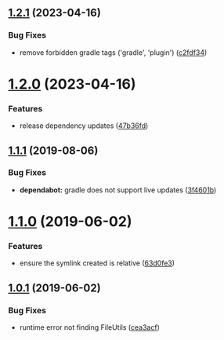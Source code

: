## [1.2.1](https://github.com/gtramontina/ghooks.gradle/compare/v1.2.0...v1.2.1) (2023-04-16)


### Bug Fixes

* remove forbidden gradle tags ('gradle', 'plugin') ([c2fdf34](https://github.com/gtramontina/ghooks.gradle/commit/c2fdf3412e35cbfb57140a3bf4ed4e153614cc48))

# [1.2.0](https://github.com/gtramontina/ghooks.gradle/compare/v1.1.1...v1.2.0) (2023-04-16)


### Features

* release dependency updates ([47b36fd](https://github.com/gtramontina/ghooks.gradle/commit/47b36fd60d2d4c833d7914031fe9bec5e634b83c))

## [1.1.1](https://github.com/gtramontina/ghooks.gradle/compare/v1.1.0...v1.1.1) (2019-08-06)


### Bug Fixes

* **dependabot:** gradle does not support live updates ([3f4601b](https://github.com/gtramontina/ghooks.gradle/commit/3f4601b))

# [1.1.0](https://github.com/gtramontina/ghooks.gradle/compare/v1.0.1...v1.1.0) (2019-06-02)


### Features

* ensure the symlink created is relative ([63d0fe3](https://github.com/gtramontina/ghooks.gradle/commit/63d0fe3))

## [1.0.1](https://github.com/gtramontina/ghooks.gradle/compare/v1.0.0...v1.0.1) (2019-06-02)


### Bug Fixes

* runtime error not finding FileUtils ([cea3acf](https://github.com/gtramontina/ghooks.gradle/commit/cea3acf))
